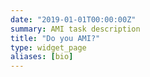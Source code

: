 ```yaml
---
date: "2019-01-01T00:00:00Z"
summary: AMI task description
title: "Do you AMI?"
type: widget_page
aliases: [bio]
---
```

